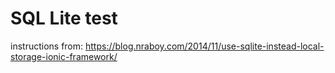 SQL Lite test
=====================

instructions from:
https://blog.nraboy.com/2014/11/use-sqlite-instead-local-storage-ionic-framework/

